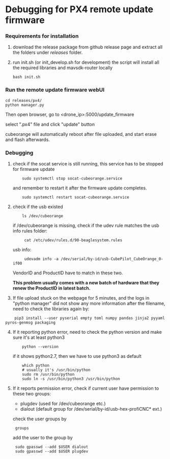 # Debugging for PX4 remote update firmware

### Requirements for installation

1. download the release package from github release page and extract all the folders under _releases_ folder.

1. run init.sh (or init_develop.sh for development)
   the script will install all the required libraries and mavsdk-router locally
    ```
    bash init.sh
    ```

### Run the remote update firmware webUI

```
cd releases/px4/
python manager.py
```

Then open browser, go to <drone_ip>:5000/update_firmware

select ".px4" file and click "update" button

cubeorange will automatically reboot after file uploaded, 
and start erase and flash afterwards.

### Debugging

1. check if the socat service is still running, this service has to be stopped for firmware update
    ```
        sudo systemctl stop socat-cubeorange.service
    ```
   and remember to restart it after the firmware update completes.
    ```
        sudo systemctl restart socat-cubeorange.service
    ```

2. check if the usb existed
    ```
        ls /dev/cubeorange
    ```
   if /dev/cubeorange is missing, check if the udev rule matches the usb info
   rules folder:
   ```
        cat /etc/udev/rules.d/90-beaglesystem.rules
   ```
   usb info:
   ```
        udevadm info -a /dev/serial/by-id/usb-CubePilot_CubeOrange_0-if00
   ```
   VendorID and ProductID have to match in these two.

   **This problem usually comes with a new batch of hardware that they renew the ProductID in latest batch.**


3. If file upload stuck on the webpage for 5 minutes, and the logs in "python manager" did not show any more information after the filename, need to check the libraries again by:

```
    pip3 install --user pyserial empty toml numpy pandas jinja2 pyyaml pyros-genmsg packaging
```

4. If it reporting python error, need to check the python version and make sure it's at least python3

    ```
        python --version
    ```
    if it shows python2.7, then we have to use python3 as default
    ```
        which python
        # usually it's /usr/bin/python
        sudo rm /usr/bin/python
        sudo ln -s /usr/bin/python3 /usr/bin/python
    ```

5. If it reports permission error, check if current user have permission to these two groups:

    * plugdev  (used for /dev/cubeorange etc.)
    * dialout  (default group for /dev/serial/by-id/usb-hex-profiCNC* ext.)

   check the user groups by 

   ```
    groups
   ```

   add the user to the group by

   ```
    sudo gpasswd --add $USER dialout
    sudo gpasswd --add $USER plugdev
   ```

